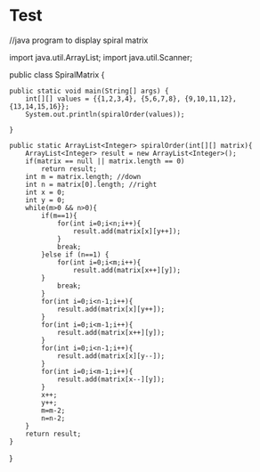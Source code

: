 # Test
//java program to display spiral matrix

import java.util.ArrayList;
import java.util.Scanner;


public class SpiralMatrix {

	public static void main(String[] args) {
		int[][] values = {{1,2,3,4}, {5,6,7,8}, {9,10,11,12}, {13,14,15,16}};
		System.out.println(spiralOrder(values));
		
	}
	
	public static ArrayList<Integer> spiralOrder(int[][] matrix){
		ArrayList<Integer> result = new ArrayList<Integer>();
		if(matrix == null || matrix.length == 0)
			return result;
		int m = matrix.length; //down
		int n = matrix[0].length; //right
		int x = 0;
		int y = 0;
		while(m>0 && n>0){
			if(m==1){
				for(int i=0;i<n;i++){
					result.add(matrix[x][y++]);
				}
				break;
			}else if (n==1) {
				for(int i=0;i<m;i++){
					result.add(matrix[x++][y]);
			}
				break;
			}
			for(int i=0;i<n-1;i++){
				result.add(matrix[x][y++]);
			}
			for(int i=0;i<m-1;i++){
				result.add(matrix[x++][y]);
			}
			for(int i=0;i<n-1;i++){
				result.add(matrix[x][y--]);
			}
			for(int i=0;i<m-1;i++){
				result.add(matrix[x--][y]);
			}
			x++;
			y++;
			m=m-2;
			n=n-2;
		}
		return result;
	}

}
